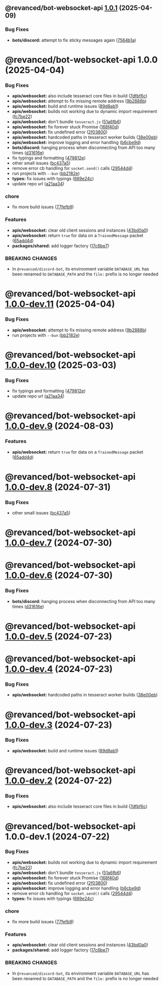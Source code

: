 ## @revanced/bot-websocket-api [1.0.1](https://github.com/revanced/revanced-bots/compare/@revanced/bot-websocket-api@1.0.0...@revanced/bot-websocket-api@1.0.1) (2025-04-09)


### Bug Fixes

* **bots/discord:** attempt to fix sticky messages again ([7564b1a](https://github.com/revanced/revanced-bots/commit/7564b1a8f066183df390887ddfd4d73e0baa87ac))

# @revanced/bot-websocket-api 1.0.0 (2025-04-04)


### Bug Fixes

* **apis/websocket:** also include tesseract core files in build ([7dfbf6c](https://github.com/revanced/revanced-bots/commit/7dfbf6c92c49100954fa4aca471dce4ab9fd9565))
* **apis/websocket:** attempt to fix missing remote address ([9b2888b](https://github.com/revanced/revanced-bots/commit/9b2888b944ea1d61d31aa5df3536768e9a2dadf8))
* **apis/websocket:** build and runtime issues ([89d8ab1](https://github.com/revanced/revanced-bots/commit/89d8ab1ee58278a9a96cdc31c679d0a0a0d865af))
* **apis/websocket:** builds not working due to dynamic import requirement ([fc7be22](https://github.com/revanced/revanced-bots/commit/fc7be22c6c15974c7394790e93de2a23a6627153))
* **apis/websocket:** don't bundle `tesseract.js` ([51a6fb6](https://github.com/revanced/revanced-bots/commit/51a6fb65f0df3409eacffb297430840a0e326989))
* **apis/websocket:** fix forever stuck Promise ([168f40d](https://github.com/revanced/revanced-bots/commit/168f40def64ca213cd2b549f4bafed4c0e1e3695))
* **apis/websocket:** fix undefined error ([2f03800](https://github.com/revanced/revanced-bots/commit/2f03800c61c00e59e512567d273a195e605d6736))
* **apis/websocket:** hardcoded paths in tesseract worker builds ([38e00eb](https://github.com/revanced/revanced-bots/commit/38e00eb4e59c763bd74d27b9b9b482ea66e4dcf4))
* **apis/websocket:** improve logging and error handling ([b6cbe9d](https://github.com/revanced/revanced-bots/commit/b6cbe9d64c01ff11feab8351fb801bc1aee48325))
* **bots/discord:** hanging process when disconnecting from API too many times ([d31616e](https://github.com/revanced/revanced-bots/commit/d31616ebcba6f1dcd8bde183bcb8d1adb1501b61))
* fix typings and formatting ([479812e](https://github.com/revanced/revanced-bots/commit/479812e199b52cdb295a5746e0767306afab3413))
* other small issues ([bc437a5](https://github.com/revanced/revanced-bots/commit/bc437a5ec7ce1d339094d608e2a61ac5f460c163))
* remove error cb handling for `socket.send()` calls ([29544d4](https://github.com/revanced/revanced-bots/commit/29544d4e0127173465796b7e3c62161f4db59c8b))
* run projects with `--bun` ([bb2182e](https://github.com/revanced/revanced-bots/commit/bb2182e707fa40c555d56138972eeea28f1b3cf9))
* **types:** fix issues with typings ([669e24c](https://github.com/revanced/revanced-bots/commit/669e24ca8103ea051b4e61160dd0f978e36707ea))
* update repo url ([a21aa34](https://github.com/revanced/revanced-bots/commit/a21aa348d7f32cd0ee65b371e9594520c0a9d3f1))


### chore

* fix more build issues ([77fefb9](https://github.com/revanced/revanced-bots/commit/77fefb9bef286a22f40a4d76b79c64fcc5a2467f))


### Features

* **apis/websocket:** clear old client sessions and instances ([43bd0a0](https://github.com/revanced/revanced-bots/commit/43bd0a021cd885a3d74a1f307ec2935e81d17458))
* **apis/websocket:** return `true` for data on a `TrainedMessage` packet ([65add4d](https://github.com/revanced/revanced-bots/commit/65add4dfeed2fa067c2c8e2377f7d01d505ade54))
* **packages/shared:** add logger factory ([17c6be7](https://github.com/revanced/revanced-bots/commit/17c6be7bee5b5c24fd4a5279e73374b0bb7a6229))


### BREAKING CHANGES

* In `@revanced/discord-bot`, its environment variable
                 `DATABASE_URL` has been renamed to `DATABASE_PATH`
                 and the `file:` prefix is no longer needed

# @revanced/bot-websocket-api [1.0.0-dev.11](https://github.com/revanced/revanced-bots/compare/@revanced/bot-websocket-api@1.0.0-dev.10...@revanced/bot-websocket-api@1.0.0-dev.11) (2025-04-04)


### Bug Fixes

* **apis/websocket:** attempt to fix missing remote address ([9b2888b](https://github.com/revanced/revanced-bots/commit/9b2888b944ea1d61d31aa5df3536768e9a2dadf8))
* run projects with `--bun` ([bb2182e](https://github.com/revanced/revanced-bots/commit/bb2182e707fa40c555d56138972eeea28f1b3cf9))

# @revanced/bot-websocket-api [1.0.0-dev.10](https://github.com/revanced/revanced-bots/compare/@revanced/bot-websocket-api@1.0.0-dev.9...@revanced/bot-websocket-api@1.0.0-dev.10) (2025-03-03)


### Bug Fixes

* fix typings and formatting ([479812e](https://github.com/revanced/revanced-bots/commit/479812e199b52cdb295a5746e0767306afab3413))
* update repo url ([a21aa34](https://github.com/revanced/revanced-bots/commit/a21aa348d7f32cd0ee65b371e9594520c0a9d3f1))

# @revanced/bot-websocket-api [1.0.0-dev.9](https://github.com/revanced/revanced-helper/compare/@revanced/bot-websocket-api@1.0.0-dev.8...@revanced/bot-websocket-api@1.0.0-dev.9) (2024-08-03)


### Features

* **apis/websocket:** return `true` for data on a `TrainedMessage` packet ([65add4d](https://github.com/revanced/revanced-helper/commit/65add4dfeed2fa067c2c8e2377f7d01d505ade54))

# @revanced/bot-websocket-api [1.0.0-dev.8](https://github.com/revanced/revanced-helper/compare/@revanced/bot-websocket-api@1.0.0-dev.7...@revanced/bot-websocket-api@1.0.0-dev.8) (2024-07-31)


### Bug Fixes

* other small issues ([bc437a5](https://github.com/revanced/revanced-helper/commit/bc437a5ec7ce1d339094d608e2a61ac5f460c163))

# @revanced/bot-websocket-api [1.0.0-dev.7](https://github.com/revanced/revanced-helper/compare/@revanced/bot-websocket-api@1.0.0-dev.6...@revanced/bot-websocket-api@1.0.0-dev.7) (2024-07-30)

# @revanced/bot-websocket-api [1.0.0-dev.6](https://github.com/revanced/revanced-helper/compare/@revanced/bot-websocket-api@1.0.0-dev.5...@revanced/bot-websocket-api@1.0.0-dev.6) (2024-07-30)


### Bug Fixes

* **bots/discord:** hanging process when disconnecting from API too many times ([d31616e](https://github.com/revanced/revanced-helper/commit/d31616ebcba6f1dcd8bde183bcb8d1adb1501b61))

# @revanced/bot-websocket-api [1.0.0-dev.5](https://github.com/revanced/revanced-helper/compare/@revanced/bot-websocket-api@1.0.0-dev.4...@revanced/bot-websocket-api@1.0.0-dev.5) (2024-07-23)

# @revanced/bot-websocket-api [1.0.0-dev.4](https://github.com/revanced/revanced-helper/compare/@revanced/bot-websocket-api@1.0.0-dev.3...@revanced/bot-websocket-api@1.0.0-dev.4) (2024-07-23)


### Bug Fixes

* **apis/websocket:** hardcoded paths in tesseract worker builds ([38e00eb](https://github.com/revanced/revanced-helper/commit/38e00eb4e59c763bd74d27b9b9b482ea66e4dcf4))

# @revanced/bot-websocket-api [1.0.0-dev.3](https://github.com/revanced/revanced-helper/compare/@revanced/bot-websocket-api@1.0.0-dev.2...@revanced/bot-websocket-api@1.0.0-dev.3) (2024-07-23)


### Bug Fixes

* **apis/websocket:** build and runtime issues ([89d8ab1](https://github.com/revanced/revanced-helper/commit/89d8ab1ee58278a9a96cdc31c679d0a0a0d865af))

# @revanced/bot-websocket-api [1.0.0-dev.2](https://github.com/revanced/revanced-helper/compare/@revanced/bot-websocket-api@1.0.0-dev.1...@revanced/bot-websocket-api@1.0.0-dev.2) (2024-07-22)


### Bug Fixes

* **apis/websocket:** also include tesseract core files in build ([7dfbf6c](https://github.com/revanced/revanced-helper/commit/7dfbf6c92c49100954fa4aca471dce4ab9fd9565))

# @revanced/bot-websocket-api 1.0.0-dev.1 (2024-07-22)


### Bug Fixes

* **apis/websocket:** builds not working due to dynamic import requirement ([fc7be22](https://github.com/revanced/revanced-helper/commit/fc7be22c6c15974c7394790e93de2a23a6627153))
* **apis/websocket:** don't bundle `tesseract.js` ([51a6fb6](https://github.com/revanced/revanced-helper/commit/51a6fb65f0df3409eacffb297430840a0e326989))
* **apis/websocket:** fix forever stuck Promise ([168f40d](https://github.com/revanced/revanced-helper/commit/168f40def64ca213cd2b549f4bafed4c0e1e3695))
* **apis/websocket:** fix undefined error ([2f03800](https://github.com/revanced/revanced-helper/commit/2f03800c61c00e59e512567d273a195e605d6736))
* **apis/websocket:** improve logging and error handling ([b6cbe9d](https://github.com/revanced/revanced-helper/commit/b6cbe9d64c01ff11feab8351fb801bc1aee48325))
* remove error cb handling for `socket.send()` calls ([29544d4](https://github.com/revanced/revanced-helper/commit/29544d4e0127173465796b7e3c62161f4db59c8b))
* **types:** fix issues with typings ([669e24c](https://github.com/revanced/revanced-helper/commit/669e24ca8103ea051b4e61160dd0f978e36707ea))


### chore

* fix more build issues ([77fefb9](https://github.com/revanced/revanced-helper/commit/77fefb9bef286a22f40a4d76b79c64fcc5a2467f))


### Features

* **apis/websocket:** clear old client sessions and instances ([43bd0a0](https://github.com/revanced/revanced-helper/commit/43bd0a021cd885a3d74a1f307ec2935e81d17458))
* **packages/shared:** add logger factory ([17c6be7](https://github.com/revanced/revanced-helper/commit/17c6be7bee5b5c24fd4a5279e73374b0bb7a6229))


### BREAKING CHANGES

* In `@revanced/discord-bot`, its environment variable
                 `DATABASE_URL` has been renamed to `DATABASE_PATH`
                 and the `file:` prefix is no longer needed
